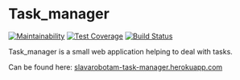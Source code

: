 # Task_manager
[![Maintainability](https://api.codeclimate.com/v1/badges/7cae14c10d978305aa99/maintainability)](https://codeclimate.com/github/slavarobotam/python-project-lvl4/maintainability)  [![Test Coverage](https://api.codeclimate.com/v1/badges/7cae14c10d978305aa99/test_coverage)](https://codeclimate.com/github/slavarobotam/python-project-lvl4/test_coverage)  [![Build Status](https://travis-ci.org/slavarobotam/python-project-lvl4.svg?branch=master)](https://travis-ci.org/slavarobotam/python-project-lvl4)


Task_manager is a small web application helping to deal with tasks.

Can be found here: [slavarobotam-task-manager.herokuapp.com](https://slavarobotam-task-manager.herokuapp.com/)
